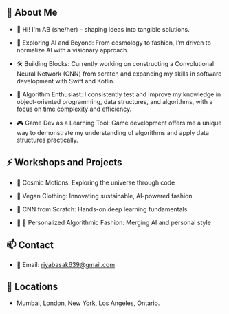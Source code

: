 ## 🐝 About Me

- 👋 Hi! I'm AB (she/her) – shaping ideas into tangible solutions.

- 🌌 Exploring AI and Beyond: From cosmology to fashion, I’m driven to normalize AI with a visionary approach.

- 🛠️ Building Blocks: Currently working on constructing a Convolutional Neural Network (CNN) from scratch and expanding my skills in software development with Swift and Kotlin.

- 🧠 Algorithm Enthusiast: I consistently test and improve my knowledge in object-oriented programming, data structures, and algorithms, with a focus on time complexity and efficiency.

- 🎮 Game Dev as a Learning Tool: Game development offers me a unique way to demonstrate my understanding of algorithms and apply data structures practically.

## ⚡ Workshops and Projects

- 🌠 Cosmic Motions: Exploring the universe through code

- 🌱 Vegan Clothing: Innovating sustainable, AI-powered fashion

- 🧬 CNN from Scratch: Hands-on deep learning fundamentals

- 👗 👜 Personalized Algorithmic Fashion: Merging AI and personal style
  
## 📫 Contact

- 📧 Email: riyabasak639@gmail.com

## 📍 Locations  
  
- Mumbai, London, New York, Los Angeles, Ontario. 
     
  

